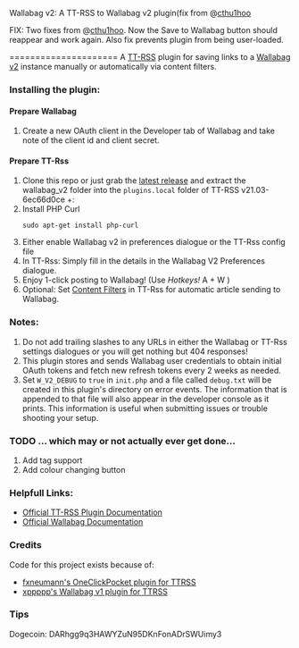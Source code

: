 Wallabag v2: A TT-RSS to Wallabag v2 plugin(fix from @[cthu1hoo](https://github.com/cthu1hoo)

FIX:
Two fixes from @[cthu1hoo](https://github.com/cthu1hoo).
Now the Save to Wallabag button should reappear and work again.
Also fix prevents plugin from being user-loaded.



=====================
A [TT-RSS](https://tt-rss.org/) plugin for saving links to a [Wallabag v2](https://www.wallabag.org/) instance manually or automatically via content filters.

### Installing the plugin:

#### Prepare Wallabag
1. Create a new OAuth client in the Developer tab of Wallabag and take note of the client id and client secret.
#### Prepare TT-Rss
1. Clone this repo or just grab the [latest release](https://github.com/joshp23/ttrss-to-wallabag-v2/releases/latest) and extract the wallabag_v2 folder into the `plugins.local` folder of TT-RSS v21.03-6ec66d0ce +:  
2. Install PHP Curl
	```
	sudo apt-get install php-curl
	```
3. Either enable Wallabag v2 in preferences dialogue or the TT-Rss config file
4. In TT-Rss: Simply fill in the details in the Wallabag V2 Preferences dialogue. 
5. Enjoy 1-click posting to Wallabag! (Use _Hotkeys!_ A + W )
6. Optional: Set [Content Filters](https://tt-rss.org/wiki/ContentFilters) in TT-Rss for automatic article sending to Wallabag. 

### Notes:
1. Do not add trailing slashes to any URLs in either the Wallabag or TT-Rss settings dialogues or you will get nothing but 404 responses! 
1. This plugin stores and sends Wallabag user credentials to obtain initial OAuth tokens and fetch new refresh tokens every 2 weeks as needed.
2. Set `W_V2_DEBUG` to `true` in `init.php` and a file called `debug.txt` will be created in this plugin's directory on error events. The information that is appended to that file will also appear in the developer console as it prints. This information is useful when submitting issues or trouble shooting your setup.

### TODO ... which may or not actually ever get done...
1. Add tag support
2. Add colour changing button

### Helpfull Links:
* [Official TT-RSS Plugin Documentation](https://tt-rss.org/gitlab/fox/tt-rss/wikis/Plugins)
* [Official Wallabag Documentation](http://doc.wallabag.org/en/v2/)

### Credits
Code for this project exists because of:

* [fxneumann's OneClickPocket plugin for TTRSS](https://github.com/fxneumann/oneclickpocket)
* [xppppp's Wallabag v1 plugin for TTRSS](https://github.com/xppppp/ttrss-wallabag-plugin)

### Tips
Dogecoin: DARhgg9q3HAWYZuN95DKnFonADrSWUimy3
